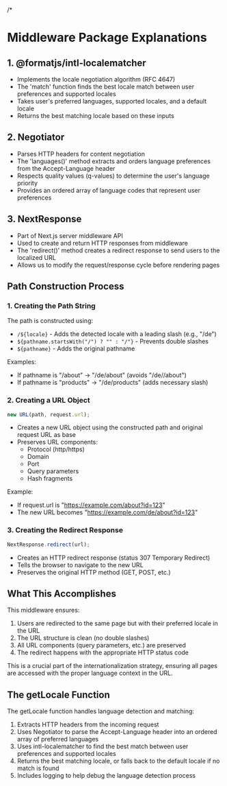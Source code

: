 /\*

# Middleware Package Explanations

## 1. @formatjs/intl-localematcher

- Implements the locale negotiation algorithm (RFC 4647)
- The 'match' function finds the best locale match between user preferences and supported locales
- Takes user's preferred languages, supported locales, and a default locale
- Returns the best matching locale based on these inputs

## 2. Negotiator

- Parses HTTP headers for content negotiation
- The 'languages()' method extracts and orders language preferences from the Accept-Language header
- Respects quality values (q-values) to determine the user's language priority
- Provides an ordered array of language codes that represent user preferences

## 3. NextResponse

- Part of Next.js server middleware API
- Used to create and return HTTP responses from middleware
- The 'redirect()' method creates a redirect response to send users to the localized URL
- Allows us to modify the request/response cycle before rendering pages

## Path Construction Process

### 1. Creating the Path String

The path is constructed using:

- `/${locale}` - Adds the detected locale with a leading slash (e.g., "/de")
- `${pathname.startsWith("/") ? "" : "/"}` - Prevents double slashes
- `${pathname}` - Adds the original pathname

Examples:

- If pathname is "/about" → "/de/about" (avoids "/de//about")
- If pathname is "products" → "/de/products" (adds necessary slash)

### 2. Creating a URL Object

```javascript
new URL(path, request.url);
```

- Creates a new URL object using the constructed path and original request URL as base
- Preserves URL components:
  - Protocol (http/https)
  - Domain
  - Port
  - Query parameters
  - Hash fragments

Example:

- If request.url is "https://example.com/about?id=123"
- The new URL becomes "https://example.com/de/about?id=123"

### 3. Creating the Redirect Response

```javascript
NextResponse.redirect(url);
```

- Creates an HTTP redirect response (status 307 Temporary Redirect)
- Tells the browser to navigate to the new URL
- Preserves the original HTTP method (GET, POST, etc.)

## What This Accomplishes

This middleware ensures:

1. Users are redirected to the same page but with their preferred locale in the URL
2. The URL structure is clean (no double slashes)
3. All URL components (query parameters, etc.) are preserved
4. The redirect happens with the appropriate HTTP status code

This is a crucial part of the internationalization strategy, ensuring all pages are accessed with the proper language context in the URL.

## The getLocale Function

The getLocale function handles language detection and matching:

1. Extracts HTTP headers from the incoming request
2. Uses Negotiator to parse the Accept-Language header into an ordered array of preferred languages
3. Uses intl-localematcher to find the best match between user preferences and supported locales
4. Returns the best matching locale, or falls back to the default locale if no match is found
5. Includes logging to help debug the language detection process
